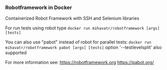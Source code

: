 ### Robotframework in Docker
Containerized Robot Framework with SSH and Selenium libraries

For run tests using robot type `docker run mihavatr/robotframework [args] [tests]`

You can also use "pabot" instead of robot for parallel tests: `docker run mihavatr/robotframework pabot [args] [tests]`
option '--testlevelsplit' also supported

For more information see:
https://robotframework.org
https://pabot.org/
